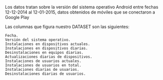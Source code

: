 ﻿Los datos tratan sobre la versión del sistema operativo Android 
entre fechas 12-12-2014 al 12-01-2015, datos obtenidos de móviles
que se conectaron a Google Play

Las columnas que figura nuestro DATASET son las siguientes:

    Fecha.
    Versión del sistema operativo.
    Instalaciones en dispositivos actuales.
    Instalaciones en dispositivos diarias.
    Desinstalaciones en equipos diarias.
    Actualizaciones diarias de dispositivos.
    Instalaciones de usuarios actuales.
    Instalaciones de usuarios en total.
    Instalaciones diarias de usuarios.
    Desinstalaciones diarias de usuarios.
